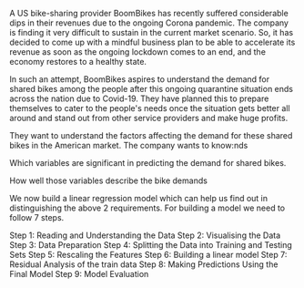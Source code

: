 A US bike-sharing provider BoomBikes has recently suffered considerable dips in their revenues due to the ongoing Corona pandemic. The company is finding it very difficult to sustain in the current market scenario. So, it has decided to come up with a mindful business plan to be able to accelerate its revenue as soon as the ongoing lockdown comes to an end, and the economy restores to a healthy state.

In such an attempt, BoomBikes aspires to understand the demand for shared bikes among the people after this ongoing quarantine situation ends across the nation due to Covid-19. They have planned this to prepare themselves to cater to the people's needs once the situation gets better all around and stand out from other service providers and make huge profits.

They want to understand the factors affecting the demand for these shared bikes in the American market. The company wants to know:nds

Which variables are significant in predicting the demand for shared bikes.

How well those variables describe the bike demands

We now build a linear regression model which can help us find out in distinguishing the above 2 requirements. For building a model we need to follow 7 steps.

Step 1: Reading and Understanding the Data
Step 2: Visualising the Data
Step 3: Data Preparation
Step 4: Splitting the Data into Training and Testing Sets
Step 5: Rescaling the Features
Step 6: Building a linear model
Step 7: Residual Analysis of the train data
Step 8: Making Predictions Using the Final Model
Step 9: Model Evaluation
